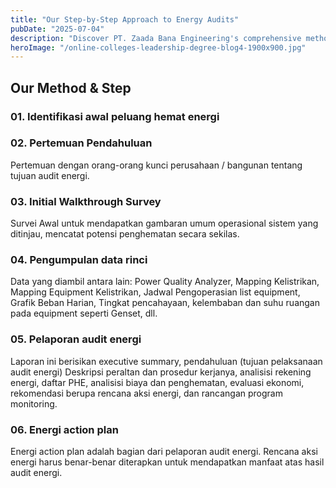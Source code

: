 ```yaml
---
title: "Our Step-by-Step Approach to Energy Audits"
pubDate: "2025-07-04"
description: "Discover PT. Zaada Bana Engineering's comprehensive method and steps for conducting thorough energy audits."
heroImage: "/online-colleges-leadership-degree-blog4-1900x900.jpg"
---
```


## Our Method & Step

### 01. Identifikasi awal peluang hemat energi

### 02. Pertemuan Pendahuluan

Pertemuan dengan orang-orang kunci perusahaan / bangunan tentang tujuan audit energi.

### 03. Initial Walkthrough Survey

Survei Awal untuk mendapatkan gambaran umum operasional sistem yang ditinjau, mencatat potensi penghematan secara sekilas.

### 04. Pengumpulan data rinci

Data yang diambil antara lain: Power Quality Analyzer, Mapping Kelistrikan, Mapping Equipment Kelistrikan, Jadwal Pengoperasian list equipment, Grafik Beban Harian, Tingkat pencahayaan, kelembaban dan suhu ruangan pada equipment seperti Genset, dll.

### 05. Pelaporan audit energi

Laporan ini berisikan executive summary, pendahuluan (tujuan pelaksanaan audit energi) Deskripsi peraltan dan prosedur kerjanya, analisisi rekening energi, daftar PHE, analisisi biaya dan penghematan, evaluasi ekonomi, rekomendasi berupa rencana aksi energi, dan rancangan program monitoring.

### 06. Energi action plan

Energi action plan adalah bagian dari pelaporan audit energi. Rencana aksi energi harus benar-benar diterapkan untuk mendapatkan manfaat atas hasil audit energi.
